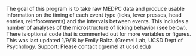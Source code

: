 The goal of this program is to take raw MEDPC data and produce usable
information on the timing of each event type (licks, lever presses, head
entries, reinforcements) and the intervals between events. This includes a
number of analyses of the microstructure of licking behavior (see
below). There is optional code that is commented out for more variables or
figures. This was last updated 1/9/18 by Emily Baltz. (Gremel Lab, UCSD
Dept of Psychology. Support: Please contact cgremel at ucsd.edu)
